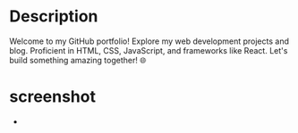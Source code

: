 <h1>Description </h1>
<p>Welcome to my GitHub portfolio! Explore my web development projects and blog. Proficient in HTML, CSS, JavaScript, and frameworks like React. Let's build something amazing together! 🌐</p>
<h1>screenshot</h1>
<ul>
  <li>
    <a src="portfolio/pre1.png"></a>
  </li>
</ul>
